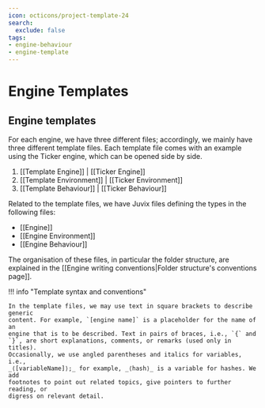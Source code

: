 ```yaml
---
icon: octicons/project-template-24
search:
  exclude: false
tags:
- engine-behaviour
- engine-template
---
```


# Engine Templates

## Engine templates

For each engine, we have three different files;
accordingly, we mainly have three different template files.
Each template file comes with an example using the Ticker engine,
which can be opened side by side.

1. [[Template Engine]] | [[Ticker Engine]]
2. [[Template Environment]] | [[Ticker Environment]]
3. [[Template Behaviour]] | [[Ticker Behaviour]]

Related to the template files, we have Juvix files defining the types
in the following files:

- [[Engine]]
- [[Engine Environment]]
- [[Engine Behaviour]]

The organisation of these files, in particular the folder structure, are
explained in the [[Engine writing conventions|Folder structure's conventions page]].

!!! info "Template syntax and conventions"

    In the template files, we may use text in square brackets to describe generic
    content. For example, `[engine name]` is a placeholder for the name of an
    engine that is to be described. Text in pairs of braces, i.e., `{` and
    `}`, are short explanations, comments, or remarks (used only in titles).
    Occasionally, we use angled parentheses and italics for variables, i.e.,
    _⟨[variableName]⟩;_ for example, _⟨hash⟩_ is a variable for hashes. We add
    footnotes to point out related topics, give pointers to further reading, or
    digress on relevant detail.

[^1]: We use different Juvix files for "static" and "dynamic" aspects of engine
    families; the "dynamic" aspect rely on the static aspects of _all_ engines.
    In more detail, we require definitions of all engine-specific message types
    before we can form the type of any message to be sent. Finally, we have
    split off the engine overview page, which should be a self-contained
    description of engine families in broad terms.
